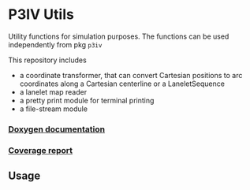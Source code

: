 # P3IV Utils

Utility functions for simulation purposes. The functions can be used independently from pkg `p3iv`

This repository includes
  * a coordinate transformer, that can convert Cartesian positions to arc coordinates along a Cartesian centerline or a LaneletSequence
  * a lanelet map reader
  * a pretty print module for terminal printing
  * a file-stream module



### [Doxygen documentation](http://mrt.pages.mrt.uni-karlsruhe.de/planning-simulation/p3iv_utils/doxygen/index.html)
### [Coverage report](http://mrt.pages.mrt.uni-karlsruhe.de/planning-simulation/p3iv_utils/coverage/index.html)

## Usage

